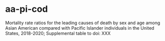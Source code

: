 # aa-pi-cod
Mortality rate ratios for the leading causes of death by sex and age among Asian American compared with Pacific Islander individuals in the United States, 2018-2020; Supplemental table to doi: XXX
